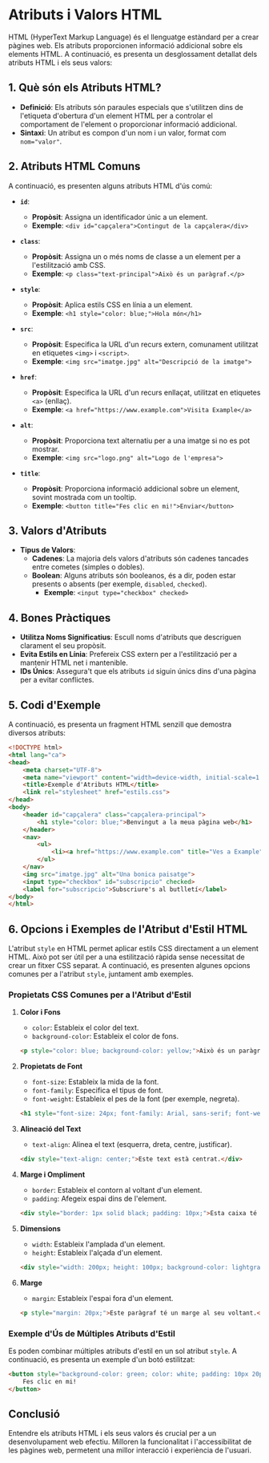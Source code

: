 # **Atributs i Valors HTML**

HTML (HyperText Markup Language) és el llenguatge estàndard per a crear pàgines web. Els atributs proporcionen informació addicional sobre els elements HTML. A continuació, es presenta un desglossament detallat dels atributs HTML i els seus valors:

## **1. Què són els Atributs HTML?**
- **Definició**: Els atributs són paraules especials que s'utilitzen dins de l'etiqueta d'obertura d'un element HTML per a controlar el comportament de l'element o proporcionar informació addicional.
- **Sintaxi**: Un atribut es compon d'un nom i un valor, format com `nom="valor"`.

## **2. Atributs HTML Comuns**
A continuació, es presenten alguns atributs HTML d'ús comú:

- **`id`**: 
  - **Propòsit**: Assigna un identificador únic a un element.
  - **Exemple**: `<div id="capçalera">Contingut de la capçalera</div>`

- **`class`**: 
  - **Propòsit**: Assigna un o més noms de classe a un element per a l'estilització amb CSS.
  - **Exemple**: `<p class="text-principal">Això és un paràgraf.</p>`

- **`style`**: 
  - **Propòsit**: Aplica estils CSS en línia a un element.
  - **Exemple**: `<h1 style="color: blue;">Hola món</h1>`

- **`src`**: 
  - **Propòsit**: Especifica la URL d'un recurs extern, comunament utilitzat en etiquetes `<img>` i `<script>`.
  - **Exemple**: `<img src="imatge.jpg" alt="Descripció de la imatge">`

- **`href`**: 
  - **Propòsit**: Especifica la URL d'un recurs enllaçat, utilitzat en etiquetes `<a>` (enllaç).
  - **Exemple**: `<a href="https://www.example.com">Visita Example</a>`

- **`alt`**: 
  - **Propòsit**: Proporciona text alternatiu per a una imatge si no es pot mostrar.
  - **Exemple**: `<img src="logo.png" alt="Logo de l'empresa">`

- **`title`**: 
  - **Propòsit**: Proporciona informació addicional sobre un element, sovint mostrada com un tooltip.
  - **Exemple**: `<button title="Fes clic en mi!">Enviar</button>`

## **3. Valors d'Atributs**
- **Tipus de Valors**:
  - **Cadenes**: La majoria dels valors d'atributs són cadenes tancades entre cometes (simples o dobles).
  - **Boolean**: Alguns atributs són booleanos, és a dir, poden estar presents o absents (per exemple, `disabled`, `checked`).
    - **Exemple**: `<input type="checkbox" checked>`

## **4. Bones Pràctiques**
- **Utilitza Noms Significatius**: Escull noms d'atributs que descriguen clarament el seu propòsit.
- **Evita Estils en Línia**: Prefereix CSS extern per a l'estilització per a mantenir HTML net i mantenible.
- **IDs Únics**: Assegura't que els atributs `id` siguin únics dins d'una pàgina per a evitar conflictes.

## **5. Codi d'Exemple**
A continuació, es presenta un fragment HTML senzill que demostra diversos atributs:

```html
<!DOCTYPE html>
<html lang="ca">
<head>
    <meta charset="UTF-8">
    <meta name="viewport" content="width=device-width, initial-scale=1.0">
    <title>Exemple d'Atributs HTML</title>
    <link rel="stylesheet" href="estils.css">
</head>
<body>
    <header id="capçalera" class="capçalera-principal">
        <h1 style="color: blue;">Benvingut a la meua pàgina web</h1>
    </header>
    <nav>
        <ul>
            <li><a href="https://www.example.com" title="Ves a Example">Example</a></li>
        </ul>
    </nav>
    <img src="imatge.jpg" alt="Una bonica paisatge">
    <input type="checkbox" id="subscripcio" checked>
    <label for="subscripcio">Subscriure's al butlletí</label>
</body>
</html>
```

## **6. Opcions i Exemples de l'Atribut d'Estil HTML**

L'atribut `style` en HTML permet aplicar estils CSS directament a un element HTML. Això pot ser útil per a una estilització ràpida sense necessitat de crear un fitxer CSS separat. A continuació, es presenten algunes opcions comunes per a l'atribut `style`, juntament amb exemples.

### **Propietats CSS Comunes per a l'Atribut d'Estil**

1. **Color i Fons**
   - `color`: Estableix el color del text.
   - `background-color`: Estableix el color de fons.

   ```html
   <p style="color: blue; background-color: yellow;">Això és un paràgraf estilitzat.</p>
   ```

2. **Propietats de Font**
   - `font-size`: Estableix la mida de la font.
   - `font-family`: Especifica el tipus de font.
   - `font-weight`: Estableix el pes de la font (per exemple, negreta).

   ```html
   <h1 style="font-size: 24px; font-family: Arial, sans-serif; font-weight: bold;">Capçalera Estilitzada</h1>
   ```

3. **Alineació del Text**
   - `text-align`: Alinea el text (esquerra, dreta, centre, justificar).

   ```html
   <div style="text-align: center;">Este text està centrat.</div>
   ```

4. **Marge i Ompliment**
   - `border`: Estableix el contorn al voltant d'un element.
   - `padding`: Afegeix espai dins de l'element.

   ```html
   <div style="border: 1px solid black; padding: 10px;">Esta caixa té un contorn i ompliment.</div>
   ```

5. **Dimensions**
   - `width`: Estableix l'amplada d'un element.
   - `height`: Estableix l'alçada d'un element.

   ```html
   <div style="width: 200px; height: 100px; background-color: lightgray;">Esta caixa té dimensions específiques.</div>
   ```

6. **Marge**
   - `margin`: Estableix l'espai fora d'un element.

   ```html
   <p style="margin: 20px;">Este paràgraf té un marge al seu voltant.</p>
   ```

### **Exemple d'Ús de Múltiples Atributs d'Estil**

Es poden combinar múltiples atributs d'estil en un sol atribut `style`. A continuació, es presenta un exemple d'un botó estilitzat:

```html
<button style="background-color: green; color: white; padding: 10px 20px; border: none; border-radius: 5px;">
    Fes clic en mi!
</button>
```

## **Conclusió**

Entendre els atributs HTML i els seus valors és crucial per a un desenvolupament web efectiu. Milloren la funcionalitat i l'accessibilitat de les pàgines web, permetent una millor interacció i experiència de l'usuari.

